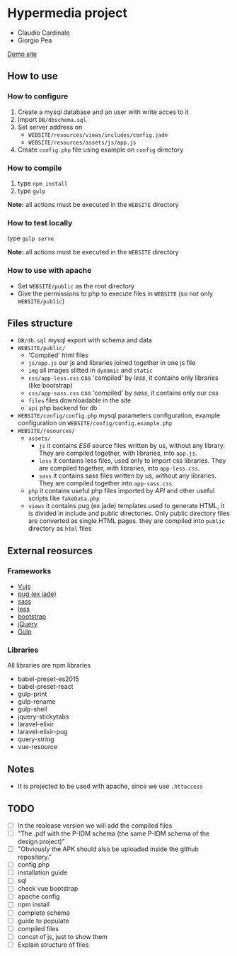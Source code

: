 # Hypermedia project
* Claudio Cardinale
* Giorgio Pea

[Demo site](https://hypermedia.thecsea.it)

## How to use

### How to configure
1. Create a mysql database and an user with write acces to it
2. Import `DB/dbschema.sql`
3. Set server address on
    * `WEBSITE/resources/views/includes/config.jade`
    * `WEBSITE/resources/assets/js/app.js`
4. Create `config.php` file using example on `config` directory

### How to compile
1. type `npm install` 
1. type `gulp`

**Note:** all actions must be executed in the `WEBSITE` directory

### How to test locally
type `gulp serve`

**Note:** all actions must be executed in the `WEBSITE` directory

### How to use with apache
* Set `WEBSITE/public` as the root directory
* Give the permissions to php to execute files in `WEBSITE` (so not only `WEBSITE/public`)

## Files structure
* `DB/db.sql` mysql export with schema and data
* `WEBSITE/public/`
    * 'Compiled' html files
    * `js/app.js` our js and libraries joined together in one js file
    * `img` all images slitted in `dynamic` and `static`
    * `css/app-less.css` css 'compiled' by *less*, it contains only libraries (like bootstrap)
    * `css/app-sass.css` css 'compiled' by *sass*, it contains only our css
    * `files` files downloadable in the site
    * `api` php backend for db
* `WEBSITE/config/config.php` mysql parameters configuration, example configuration on `WEBSITE/config/config.example.php`
* `WEBSITE/resources/`
    * `assets/`
        * `js` it contains *ES6* source files written by us, without any library. They are compiled together, with libraries, into `app.js`.
        * `less` it contains less files, used only to import css libraries. They are compiled together, with libraries, into `app-less.css`.
        * `sass` it contains sass files written by us, without any libraries. They are compiled together into `app-sass.css`.
    * `php` it contains useful php files imported by *API* and other useful scripts like `fakeData.php`
    * `views` it contains pug (ex jade) templates used to generate HTML, it is divided in include and public directories. Only public directory files are converted as single HTML pages. they are compiled into `public` directory as `html` files 

## External reosurces

### Frameworks
* [Vujs](http://vuejs.org/)
* [pug (ex jade)](http://jade-lang.com/)
* [sass](http://sass-lang.com/)
* [less](http://lesscss.org/)
* [bootstrap](http://getbootstrap.com/)
* [jQuery](https://jquery.com/)
* [Gulp](http://gulpjs.com/)

### Libraries
All libraries are npm libraries

 * babel-preset-es2015
 * babel-preset-react
 * gulp-print
 * gulp-rename
 * gulp-shell
 * jquery-stickytabs
 * laravel-elixir
 * laravel-elixir-pug
 * query-string
 * vue-resource

## Notes
* It is projected to be used with apache, since we use `.httaccess`

## TODO
- [ ] In the realease version we will add the compiled files
- [ ] "The .pdf with the P-IDM schema (the same P-IDM schema of the design project)"
- [ ] "Obviously the APK should also be uploaded inside the github repository."
- [ ] config.php
- [ ] installation guide
- [ ] sql
- [ ] check vue bootstrap
- [ ] apache config
- [ ] npm install
- [ ] complete schema
- [ ] guide to populate
- [ ] compiled files
- [ ] concat of js, just to show them
- [ ] Explain structure of files
